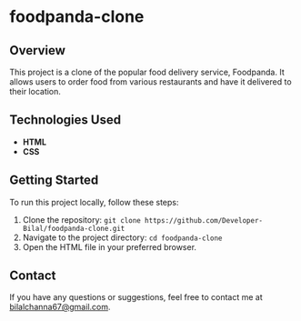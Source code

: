 # foodpanda-clone

## Overview
This project is a clone of the popular food delivery service, Foodpanda. It allows users to order food from various restaurants and have it delivered to their location.


## Technologies Used
- **HTML**
- **CSS**


## Getting Started
To run this project locally, follow these steps:
1. Clone the repository: `git clone https://github.com/Developer-Bilal/foodpanda-clone.git`
2. Navigate to the project directory: `cd foodpanda-clone`
3. Open the HTML file in your preferred browser.


## Contact
If you have any questions or suggestions, feel free to contact me at bilalchanna67@gmail.com.